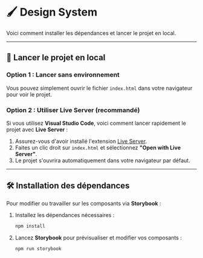 # 🖌️ Design System

Voici comment installer les dépendances et lancer le projet en local.

---

## 🚀 Lancer le projet en local

### Option 1 : Lancer sans environnement
Vous pouvez simplement ouvrir le fichier `index.html` dans votre navigateur pour voir le projet.

### Option 2 : Utiliser **Live Server** (recommandé)
Si vous utilisez **Visual Studio Code**, voici comment lancer rapidement le projet avec **Live Server** :
1. Assurez-vous d'avoir installé l'extension [Live Server](https://marketplace.visualstudio.com/items?itemName=ritwickdey.LiveServer).
2. Faites un clic droit sur `index.html` et sélectionnez **"Open with Live Server"**.
3. Le projet s'ouvrira automatiquement dans votre navigateur par défaut.

---

## 🛠️ Installation des dépendances

Pour modifier ou travailler sur les composants via **Storybook** :

1. Installez les dépendances nécessaires :
   ```bash
   npm install
   ```

2. Lancez **Storybook** pour prévisualiser et modifier vos composants :
   ```bash
   npm run storybook
   ```
